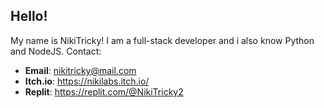 ## Hello!
My name is NikiTricky! I am a full-stack developer and i also know Python and NodeJS. Contact:
* **Email**: nikitricky@mail.com
* **Itch.io**: https://nikilabs.itch.io/
* **Replit**: https://replit.com/@NikiTricky2
